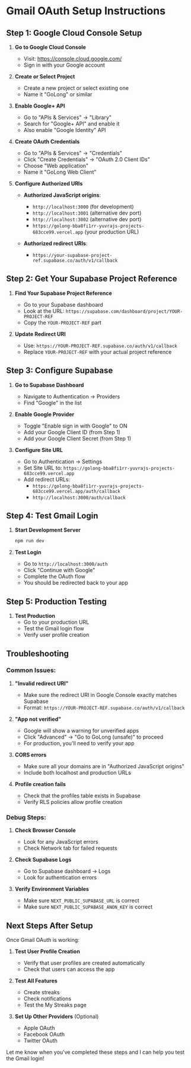# Gmail OAuth Setup Instructions

## Step 1: Google Cloud Console Setup

1. **Go to Google Cloud Console**
   - Visit: https://console.cloud.google.com/
   - Sign in with your Google account

2. **Create or Select Project**
   - Create a new project or select existing one
   - Name it "GoLong" or similar

3. **Enable Google+ API**
   - Go to "APIs & Services" → "Library"
   - Search for "Google+ API" and enable it
   - Also enable "Google Identity" API

4. **Create OAuth Credentials**
   - Go to "APIs & Services" → "Credentials"
   - Click "Create Credentials" → "OAuth 2.0 Client IDs"
   - Choose "Web application"
   - Name it "GoLong Web Client"

5. **Configure Authorized URIs**
   - **Authorized JavaScript origins**:
     - `http://localhost:3000` (for development)
     - `http://localhost:3001` (alternative dev port)
     - `http://localhost:3002` (alternative dev port)
     - `https://golong-bba8fi1rr-yuvrajs-projects-683cce99.vercel.app` (your production URL)
   
   - **Authorized redirect URIs**:
     - `https://your-supabase-project-ref.supabase.co/auth/v1/callback`

## Step 2: Get Your Supabase Project Reference

1. **Find Your Supabase Project Reference**
   - Go to your Supabase dashboard
   - Look at the URL: `https://supabase.com/dashboard/project/YOUR-PROJECT-REF`
   - Copy the `YOUR-PROJECT-REF` part

2. **Update Redirect URI**
   - Use: `https://YOUR-PROJECT-REF.supabase.co/auth/v1/callback`
   - Replace `YOUR-PROJECT-REF` with your actual project reference

## Step 3: Configure Supabase

1. **Go to Supabase Dashboard**
   - Navigate to Authentication → Providers
   - Find "Google" in the list

2. **Enable Google Provider**
   - Toggle "Enable sign in with Google" to ON
   - Add your Google Client ID (from Step 1)
   - Add your Google Client Secret (from Step 1)

3. **Configure Site URL**
   - Go to Authentication → Settings
   - Set Site URL to: `https://golong-bba8fi1rr-yuvrajs-projects-683cce99.vercel.app`
   - Add redirect URLs:
     - `https://golong-bba8fi1rr-yuvrajs-projects-683cce99.vercel.app/auth/callback`
     - `http://localhost:3000/auth/callback`

## Step 4: Test Gmail Login

1. **Start Development Server**
   ```bash
   npm run dev
   ```

2. **Test Login**
   - Go to `http://localhost:3000/auth`
   - Click "Continue with Google"
   - Complete the OAuth flow
   - You should be redirected back to your app

## Step 5: Production Testing

1. **Test Production**
   - Go to your production URL
   - Test the Gmail login flow
   - Verify user profile creation

## Troubleshooting

### Common Issues:

1. **"Invalid redirect URI"**
   - Make sure the redirect URI in Google Console exactly matches Supabase
   - Format: `https://YOUR-PROJECT-REF.supabase.co/auth/v1/callback`

2. **"App not verified"**
   - Google will show a warning for unverified apps
   - Click "Advanced" → "Go to GoLong (unsafe)" to proceed
   - For production, you'll need to verify your app

3. **CORS errors**
   - Make sure all your domains are in "Authorized JavaScript origins"
   - Include both localhost and production URLs

4. **Profile creation fails**
   - Check that the profiles table exists in Supabase
   - Verify RLS policies allow profile creation

### Debug Steps:

1. **Check Browser Console**
   - Look for any JavaScript errors
   - Check Network tab for failed requests

2. **Check Supabase Logs**
   - Go to Supabase dashboard → Logs
   - Look for authentication errors

3. **Verify Environment Variables**
   - Make sure `NEXT_PUBLIC_SUPABASE_URL` is correct
   - Make sure `NEXT_PUBLIC_SUPABASE_ANON_KEY` is correct

## Next Steps After Setup

Once Gmail OAuth is working:

1. **Test User Profile Creation**
   - Verify that user profiles are created automatically
   - Check that users can access the app

2. **Test All Features**
   - Create streaks
   - Check notifications
   - Test the My Streaks page

3. **Set Up Other Providers** (Optional)
   - Apple OAuth
   - Facebook OAuth
   - Twitter OAuth

Let me know when you've completed these steps and I can help you test the Gmail login!
